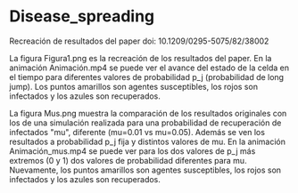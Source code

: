 # Disease_spreading
Recreación de resultados del paper doi: 10.1209/0295-5075/82/38002

La figura Figura1.png es la recreación de los resultados del paper.
En la animación Animación.mp4 se puede ver el avance del estado de la celda en el tiempo para diferentes valores de probabilidad p_j (probabilidad de long jump). Los puntos amarillos son agentes susceptibles, los rojos son infectados y los azules son recuperados.

La figura Mus.png muestra la comparación de los resultados originales con los de una simulación realizada para una probabilidad de recuperación de infectados "mu", diferente (mu=0.01 vs mu=0.05). Además se ven los resultados a probabilidad p_j fija y distintos valores de mu.
En la animación Animación_mus.mp4 se puede ver para los dos valores de p_j más extremos (0 y 1) dos valores de probabilidad diferentes para mu. Nuevamente, los puntos amarillos son agentes susceptibles, los rojos son infectados y los azules son recuperados.

